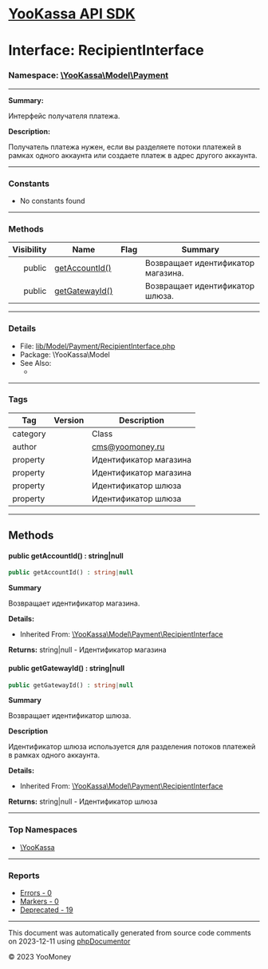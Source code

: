 # [YooKassa API SDK](../home.md)

# Interface: RecipientInterface
### Namespace: [\YooKassa\Model\Payment](../namespaces/yookassa-model-payment.md)
---
**Summary:**

Интерфейс получателя платежа.

**Description:**

Получатель платежа нужен, если вы разделяете потоки платежей в рамках одного аккаунта или создаете платеж в адрес
другого аккаунта.

---
### Constants
* No constants found

---
### Methods
| Visibility | Name | Flag | Summary |
| ----------:| ---- | ---- | ------- |
| public | [getAccountId()](../classes/YooKassa-Model-Payment-RecipientInterface.md#method_getAccountId) |  | Возвращает идентификатор магазина. |
| public | [getGatewayId()](../classes/YooKassa-Model-Payment-RecipientInterface.md#method_getGatewayId) |  | Возвращает идентификатор шлюза. |

---
### Details
* File: [lib/Model/Payment/RecipientInterface.php](../../lib/Model/Payment/RecipientInterface.php)
* Package: \YooKassa\Model
* See Also:
  * [](https://yookassa.ru/developers/api)

---
### Tags
| Tag | Version | Description |
| --- | ------- | ----------- |
| category |  | Class |
| author |  | cms@yoomoney.ru |
| property |  | Идентификатор магазина |
| property |  | Идентификатор магазина |
| property |  | Идентификатор шлюза |
| property |  | Идентификатор шлюза |

---
## Methods
<a name="method_getAccountId" class="anchor"></a>
#### public getAccountId() : string|null

```php
public getAccountId() : string|null
```

**Summary**

Возвращает идентификатор магазина.

**Details:**
* Inherited From: [\YooKassa\Model\Payment\RecipientInterface](../classes/YooKassa-Model-Payment-RecipientInterface.md)

**Returns:** string|null - Идентификатор магазина


<a name="method_getGatewayId" class="anchor"></a>
#### public getGatewayId() : string|null

```php
public getGatewayId() : string|null
```

**Summary**

Возвращает идентификатор шлюза.

**Description**

Идентификатор шлюза используется для разделения потоков платежей в рамках одного аккаунта.

**Details:**
* Inherited From: [\YooKassa\Model\Payment\RecipientInterface](../classes/YooKassa-Model-Payment-RecipientInterface.md)

**Returns:** string|null - Идентификатор шлюза




---

### Top Namespaces

* [\YooKassa](../namespaces/yookassa.md)

---

### Reports
* [Errors - 0](../reports/errors.md)
* [Markers - 0](../reports/markers.md)
* [Deprecated - 19](../reports/deprecated.md)

---

This document was automatically generated from source code comments on 2023-12-11 using [phpDocumentor](http://www.phpdoc.org/)

&copy; 2023 YooMoney